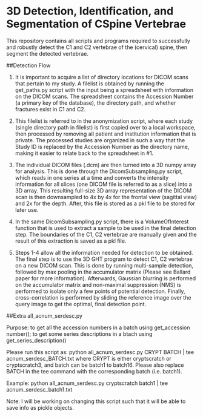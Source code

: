 # 3D Detection, Identification, and Segmentation of CSpine Vertebrae
This repository contains all scripts and programs required to successfully and robustly detect the C1 and C2 vertebrae of the (cervical) spine, then segment the detected vertebrae.

##Detection Flow
1. It is important to acquire a list of directory locations for DICOM scans that pertain to my study. A filelist is obtained by running the get_paths.py script with the input being a spreadsheet with information on the DICOM scans. The spreadsheet contains the Accession Number (a primary key of the database), the directory path, and whether fractures exist in C1 and C2. 

2. This filelist is referred to in the anonymization script, where each study (single directory path in filelist) is first copied over to a local workspace, then processed by removing all patient and institution information that is private. The processed studies are organized in such a way that the Study ID is replaced by the Accession Number as the directory name, making it easier to relate back to the spreadsheet in #1.

3. The individual DICOM files (.dcm) are then turned into a 3D numpy array for analysis. This is done through the DicomSubsampling.py script, which reads in one series at a time and converts the intensity information for all slices (one DICOM file is referred to as a slice) into a 3D array. This resulting full-size 3D array representation of the DICOM scan is then downsampled to 4x by 4x for the frontal view (sagittal view) and 2x for the depth. After, this file is stored as a pkl file to be stored for later use.

4. In the same DicomSubsampling.py script, there is a VolumeOfInterest function that is used to extract a sample to be used in the final detection step. The boundaries of the C1, C2 vertebrae are manually given and the result of this extraction is saved as a pkl file.

5. Steps 1-4 allow all the information needed for detection to be obtained. The final step is to use the 3D GHT program to detect C1, C2 vertebrae on a new DICOM scan. This is done by running multi-sample detection, followed by max pooling in the accumulator matrix (Please see Ballard paper for more information). Afterwards, Gaussian blurring is performed on the accumulator matrix and non-maximal suppression (NMS) is performed to isolate only a few points of potential detection. Finally, cross-correlation is performed by sliding the reference image over the query image to get the optimal, final detection point.


##Extra
all_acnum_serdesc.py

Purpose: to get all the accession numbers in a batch using get_accession number(); to get some series descriptions in a btach using get_series_description()

Please run this script as:
python all_acnum_serdesc.py CRYPT BATCH | tee acnum_serdesc_BATCH.txt
where CRYPT is either cryptscratch or cryptscratch3, and batch can be batch1 to batch16. Please also replace BATCH in the tee command with the corresponding batch (i.e. batch1). 

Example: python all_acnum_serdesc.py cryptscratch batch1 | tee acnum_serdesc_batch1.txt

Note: I will be working on changing this script such that it will be able to save info as pickle objects.
